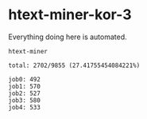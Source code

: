 # htext-miner-kor-3

Everything doing here is automated.

```
htext-miner

total: 2702/9855 (27.41755454084221%)

job0: 492
job1: 570
job2: 527
job3: 580
job4: 533
```